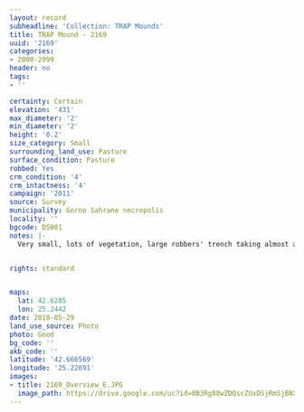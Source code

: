 ```yaml
---
layout: record
subheadline: 'Collection: TRAP Mounds'
title: TRAP Mound - 2169
uuid: '2169'
categories:
- 2000-2999
header: no
tags:
- ''

certainty: Certain
elevation: '431'
max_diameter: '2'
min_diameter: '2'
height: '0.2'
size_category: Small
surrounding_land_use: Pasture
surface_condition: Pasture
robbed: Yes
crm_condition: '4'
crm_intactness: '4'
campaign: '2011'
source: Survey
municipality: Gorno Sahrane necropolis
locality: ''
bgcode: DS001
notes: |-
  Very small, lots of vegetation, large robbers' trench taking almost all the mound.


rights: standard


maps:
  lat: 42.6285
  lon: 25.2442
date: 2018-05-29
land_use_source: Photo
photo: Good
bg_code: ''
akb_code: ''
latitude: '42.666569'
longitude: '25.22691'
images:
- title: 2169_Overview_E.JPG
  image_path: https://drive.google.com/uc?id=0B3Rg88wZDQscZUxDSjRmSjBBXzQ
---
```

